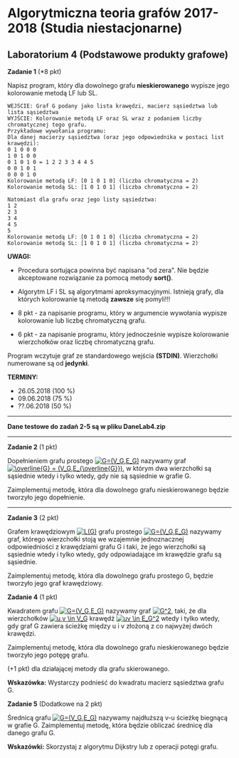 # Algorytmiczna teoria grafów 2017-2018 (Studia niestacjonarne)
## Laboratorium 4 (Podstawowe produkty grafowe)

**Zadanie 1** (\*8 pkt)

Napisz program, który dla dowolnego grafu **nieskierowanego** wypisze jego kolorowanie metodą LF lub SL. 

```
WEJŚCIE: Graf G podany jako lista krawędzi, macierz sąsiedztwa lub lista sąsiedztwa
WYJŚCIE: Kolorowanie metodą LF oraz SL wraz z podaniem liczby chromatycznej tego grafu.
Przykładowe wywołania programu: 
Dla danej macierzy sąsiedztwa (oraz jego odpowiednika w postaci list krawędzi):
0 1 0 0 0
1 0 1 0 0
0 1 0 1 0 = 1 2 2 3 3 4 4 5 
0 0 1 0 1
0 0 0 1 0
Kolorowanie metodą LF: [0 1 0 1 0] (liczba chromatyczna = 2)
Kolorowanie metodą SL: [1 0 1 0 1] (liczba chromatyczna = 2)

Natomiast dla grafu oraz jego listy sąsiedztwa: 
1 2
2 3
3 4
4 5
5
Kolorowanie metodą LF: [0 1 0 1 0] (liczba chromatyczna = 2)
Kolorowanie metodą SL: [1 0 1 0 1] (liczba chromatyczna = 2)
```

**UWAGI:** 

- Procedura sortująca powinna być napisana "od zera". Nie będzie akceptowane rozwiązanie za pomocą metody **sort()**.
- Algorytm LF i SL są algorytmami aproksymacyjnymi. Istnieją grafy, dla których kolorowanie tą metodą **zawsze** się pomyli!!! 

- 8 pkt - za napisanie programu, który w argumencie wywołania wypisze kolorowanie lub liczbę chromatyczną grafu. 
- 6 pkt - za napisanie programu, który jednocześnie wypisze kolorowanie wierzchołków oraz liczbę chromatyczną grafu.

Program wczytuje graf ze standardowego wejścia **(STDIN)**. 
Wierzchołki numerowane są od **jedynki**.

**TERMINY:**
- 26.05.2018 (100 %)
- 09.06.2018 (75 %)
- ??.06.2018 (50 %)
--------------

**Dane testowe do zadań 2-5 są w pliku DaneLab4.zip**

----------------

**Zadanie 2** (1 pkt)

Dopełnieniem grafu prostego <a href="https://www.codecogs.com/eqnedit.php?latex=G=(V_G,E_G)" target="_blank"><img src="https://latex.codecogs.com/gif.latex?G=(V_G,E_G)" title="G=(V_G,E_G)" /></a> nazywamy graf <a href="https://www.codecogs.com/eqnedit.php?latex=\overline{G}&space;=&space;(V_G,E_{\overline{G}})" target="_blank"><img src="https://latex.codecogs.com/gif.latex?\overline{G}&space;=&space;(V_G,E_{\overline{G}})" title="\overline{G} = (V_G,E_{\overline{G}})" /></a>, w którym dwa wierzchołki są sąsiednie wtedy i tylko wtedy, gdy nie są sąsiednie w grafie G.

Zaimplementuj metodę, która dla dowolnego grafu nieskierowanego będzie tworzyło jego dopełnienie.

----------------

**Zadanie 3** (2 pkt) 

Grafem krawędziowym <a href="https://www.codecogs.com/eqnedit.php?latex=L(G)" target="_blank"><img src="https://latex.codecogs.com/gif.latex?L(G)" title="L(G)" /></a> grafu prostego <a href="https://www.codecogs.com/eqnedit.php?latex=G=(V_G,E_G)" target="_blank"><img src="https://latex.codecogs.com/gif.latex?G=(V_G,E_G)" title="G=(V_G,E_G)" /></a> nazywamy graf, którego wierzchołki stoją we wzajemnie jednoznacznej odpowiedniości z krawędziami grafu G i taki, że jego wierzchołki są sąsiednie wtedy i tylko wtedy, gdy odpowiadające im krawędzie grafu są sąsiednie. 

Zaimplementuj metodę, która dla dowolnego grafu prostego G, będzie tworzyło jego graf krawędziowy.

**Zadanie 4** (1 pkt) 

Kwadratem grafu <a href="https://www.codecogs.com/eqnedit.php?latex=G=(V_G,E_G)" target="_blank"><img src="https://latex.codecogs.com/gif.latex?G=(V_G,E_G)" title="G=(V_G,E_G)" /></a> nazywamy graf <a href="https://www.codecogs.com/eqnedit.php?latex=G^2" target="_blank"><img src="https://latex.codecogs.com/gif.latex?G^2" title="G^2" /></a>, taki, że dla wierzchołków <a href="https://www.codecogs.com/eqnedit.php?latex=u,v&space;\in&space;V_G" target="_blank"><img src="https://latex.codecogs.com/gif.latex?u,v&space;\in&space;V_G" title="u,v \in V_G" /></a> krawędź <a href="https://www.codecogs.com/eqnedit.php?latex=uv&space;\in&space;E_G^2" target="_blank"><img src="https://latex.codecogs.com/gif.latex?uv&space;\in&space;E_G^2" title="uv \in E_G^2" /></a> wtedy i tylko wtedy, gdy graf G zawiera ścieżkę między u i v złożoną z co najwyżej dwóch krawędzi. 

Zaimplementuj metodę, która dla dowolnego grafu nieskierowanego będzie tworzyło jego potęgę grafu. 

(+1 pkt) dla działającej metody dla grafu skierowanego.

**Wskazówka:** Wystarczy podnieść do kwadratu macierz sąsiedztwa grafu G.

**Zadanie 5** (Dodatkowe na 2 pkt)

Średnicą grafu <a href="https://www.codecogs.com/eqnedit.php?latex=G=(V_G,E_G)" target="_blank"><img src="https://latex.codecogs.com/gif.latex?G=(V_G,E_G)" title="G=(V_G,E_G)" /></a> nazywamy najdłuższą v-u ścieżkę biegnącą w grafie G. Zaimplementuj metodę, która będzie obliczać średnicę dla danego grafu G. 

**Wskazówki:** Skorzystaj z algorytmu Dijkstry lub z operacji potęgi grafu.
